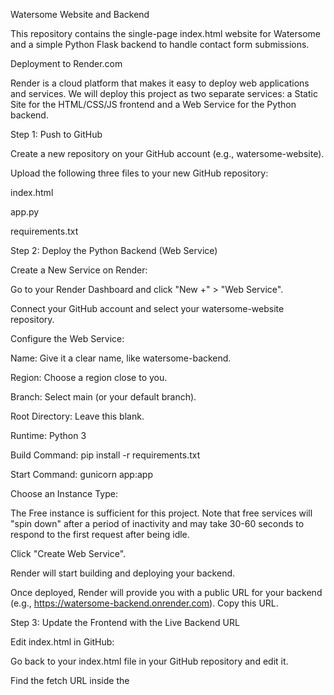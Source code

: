 Watersome Website and Backend

This repository contains the single-page index.html website for Watersome and a simple Python Flask backend to handle contact form submissions.



Deployment to Render.com

Render is a cloud platform that makes it easy to deploy web applications and services. We will deploy this project as two separate services: a Static Site for the HTML/CSS/JS frontend and a Web Service for the Python backend.



Step 1: Push to GitHub

Create a new repository on your GitHub account (e.g., watersome-website).



Upload the following three files to your new GitHub repository:



index.html



app.py



requirements.txt



Step 2: Deploy the Python Backend (Web Service)

Create a New Service on Render:



Go to your Render Dashboard and click "New +" > "Web Service".



Connect your GitHub account and select your watersome-website repository.



Configure the Web Service:



Name: Give it a clear name, like watersome-backend.



Region: Choose a region close to you.



Branch: Select main (or your default branch).



Root Directory: Leave this blank.



Runtime: Python 3



Build Command: pip install -r requirements.txt



Start Command: gunicorn app:app



Choose an Instance Type:



The Free instance is sufficient for this project. Note that free services will "spin down" after a period of inactivity and may take 30-60 seconds to respond to the first request after being idle.



Click "Create Web Service".



Render will start building and deploying your backend.



Once deployed, Render will provide you with a public URL for your backend (e.g., https://watersome-backend.onrender.com). Copy this URL.



Step 3: Update the Frontend with the Live Backend URL

Edit index.html in GitHub:



Go back to your index.html file in your GitHub repository and edit it.



Find the fetch URL inside the <script> tag at the bottom of the file (around line 430).



Replace the placeholder URL with your live Render backend URL:



// --- FROM ---

const response = await fetch('\[http://127.0.0.1:5000/send\_email](http://127.0.0.1:5000/send\_email)', {



// --- TO (example) ---

const response = await fetch('\[https://watersome-backend.onrender.com/send\_email](https://watersome-backend.onrender.com/send\_email)', {



Commit the change directly to your main branch.



Step 4: Deploy the Frontend (Static Site)

Create a New Service on Render:



Go back to your Render Dashboard and click "New +" > "Static Site".



Select your watersome-website repository again.



Configure the Static Site:



Name: watersome-frontend (or just watersome).



Branch: main.



Build Command: Leave this blank.



Publish Directory: . (a single dot, meaning the root directory where index.html is).



Click "Create Static Site".



Render will deploy your index.html file.



Once finished, you will have a public URL for your live website!



Your website is now live, and the contact form will send requests to your live backend service.

